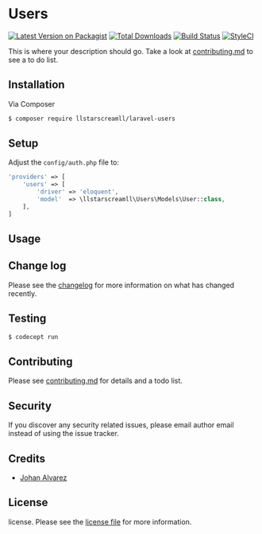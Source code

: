 # Users

[![Latest Version on Packagist][ico-version]][link-packagist]
[![Total Downloads][ico-downloads]][link-downloads]
[![Build Status][ico-travis]][link-travis]
[![StyleCI][ico-styleci]][link-styleci]

This is where your description should go. Take a look at [contributing.md](contributing.md) to see a to do list.

## Installation

Via Composer

``` bash
$ composer require llstarscreamll/laravel-users
```

## Setup

Adjust the `config/auth.php` file to:

```php
'providers' => [
    'users' => [
        'driver' => 'eloquent',
        'model'  => \llstarscreamll\Users\Models\User::class,
    ],
]
```

## Usage

## Change log

Please see the [changelog](changelog.md) for more information on what has changed recently.

## Testing

``` bash
$ codecept run
```

## Contributing

Please see [contributing.md](contributing.md) for details and a todo list.

## Security

If you discover any security related issues, please email author email instead of using the issue tracker.

## Credits

- [Johan Alvarez](https://github.com/llstarscreamll)


## License

license. Please see the [license file](license.md) for more information.

[ico-version]: https://img.shields.io/packagist/v/llstarscreamll/laravel-users.svg?style=flat-square
[ico-downloads]: https://img.shields.io/packagist/dt/llstarscreamll/laravel-users.svg?style=flat-square
[ico-travis]: https://img.shields.io/travis/llstarscreamll/laravel-users/master.svg?style=flat-square
[ico-styleci]: https://styleci.io/repos/12345678/shield

[link-packagist]: https://packagist.org/packages/llstarscreamll/laravel-users
[link-downloads]: https://packagist.org/packages/llstarscreamll/laravel-users
[link-travis]: https://travis-ci.org/llstarscreamll/laravel-users
[link-styleci]: https://styleci.io/repos/12345678
[link-author]: https://github.com/llstarscreamll
[link-contributors]: ../../contributors]